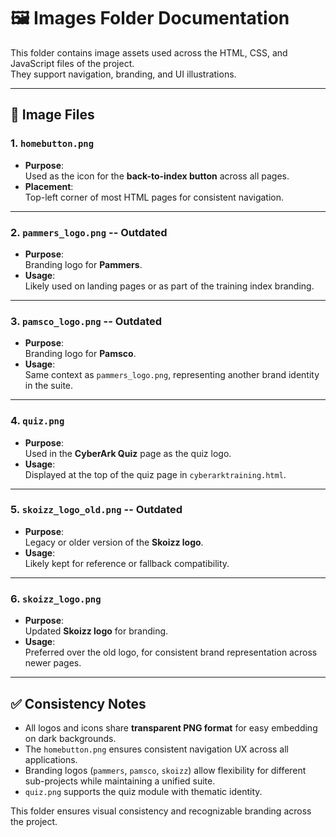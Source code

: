 # 🖼️ Images Folder Documentation

This folder contains image assets used across the HTML, CSS, and JavaScript files of the project.  
They support navigation, branding, and UI illustrations.

---

## 📂 Image Files

### 1. `homebutton.png`
- **Purpose**:  
  Used as the icon for the **back-to-index button** across all pages.  
- **Placement**:  
  Top-left corner of most HTML pages for consistent navigation.  

---

### 2. `pammers_logo.png` -- Outdated
- **Purpose**:  
  Branding logo for **Pammers**.  
- **Usage**:  
  Likely used on landing pages or as part of the training index branding.  

---

### 3. `pamsco_logo.png` -- Outdated
- **Purpose**:  
  Branding logo for **Pamsco**.  
- **Usage**:  
  Same context as `pammers_logo.png`, representing another brand identity in the suite.  

---

### 4. `quiz.png`
- **Purpose**:  
  Used in the **CyberArk Quiz** page as the quiz logo.  
- **Usage**:  
  Displayed at the top of the quiz page in `cyberarktraining.html`.  

---

### 5. `skoizz_logo_old.png` -- Outdated
- **Purpose**:  
  Legacy or older version of the **Skoizz logo**.  
- **Usage**:  
  Likely kept for reference or fallback compatibility.  

---

### 6. `skoizz_logo.png`
- **Purpose**:  
  Updated **Skoizz logo** for branding.  
- **Usage**:  
  Preferred over the old logo, for consistent brand representation across newer pages.  

---

## ✅ Consistency Notes
- All logos and icons share **transparent PNG format** for easy embedding on dark backgrounds.  
- The `homebutton.png` ensures consistent navigation UX across all applications.  
- Branding logos (`pammers`, `pamsco`, `skoizz`) allow flexibility for different sub-projects while maintaining a unified suite.  
- `quiz.png` supports the quiz module with thematic identity.  

This folder ensures visual consistency and recognizable branding across the project.
